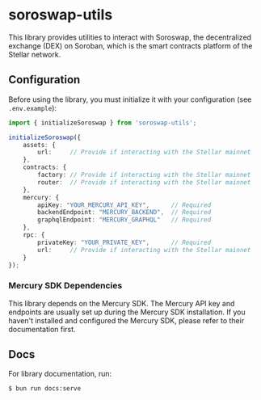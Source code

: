 # soroswap-utils

This library provides utilities to interact with Soroswap, the decentralized exchange (DEX) on Soroban, which is the smart contracts platform of the Stellar network.

## Configuration

Before using the library, you must initialize it with your configuration (see `.env.example`):

```typescript
import { initializeSoroswap } from 'soroswap-utils';

initializeSoroswap({
    assets: {
        url:     // Provide if interacting with the Stellar mainnet
    },
    contracts: {
        factory: // Provide if interacting with the Stellar mainnet
        router:  // Provide if interacting with the Stellar mainnet
    },
    mercury: {
        apiKey: "YOUR_MERCURY_API_KEY",      // Required
        backendEndpoint: "MERCURY_BACKEND",  // Required
        graphqlEndpoint: "MERCURY_GRAPHQL"   // Required
    },
    rpc: {
        privateKey: "YOUR_PRIVATE_KEY",      // Required
        url:     // Provide if interacting with the Stellar mainnet
    }
});
```

### Mercury SDK Dependencies

This library depends on the Mercury SDK. The Mercury API key and endpoints are usually set up during the Mercury SDK installation. If you haven't installed and configured the Mercury SDK, please refer to their documentation first.

## Docs

For library documentation, run:

```
$ bun run docs:serve
```
